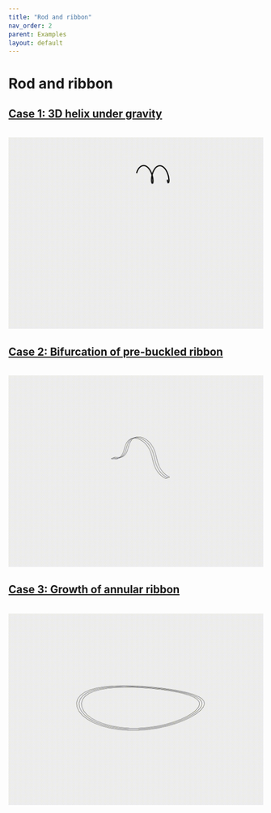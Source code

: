 ```yaml
---
title: "Rod and ribbon"
nav_order: 2
parent: Examples
layout: default
---
```


# Rod and ribbon

## [Case 1: 3D helix under gravity](3d_curve_case_1.html)
<br/><img src='../assets/videos/rod_1.gif' width="600">

## [Case 2: Bifurcation of pre-buckled ribbon](3d_curve_case_2.html)
<br/><img src='../assets/videos/rod_2.gif' width="600">

## [Case 3: Growth of annular ribbon](3d_curve_case_3.html)
<br/><img src='../assets/videos/rod_3.gif' width="600">
